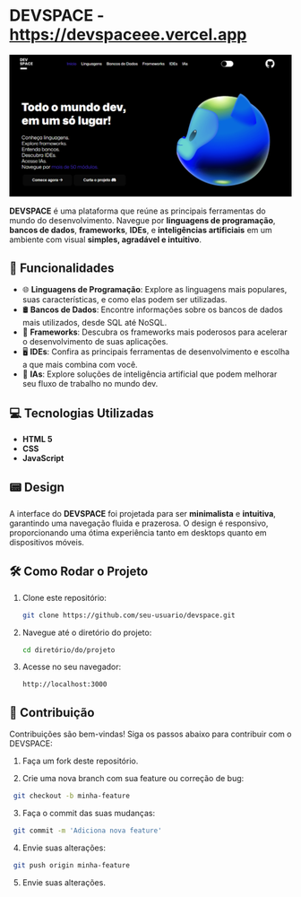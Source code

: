 # DEVSPACE - https://devspaceee.vercel.app

![DEVSPACE](assets/readme/readme.png)

**DEVSPACE** é uma plataforma que reúne as principais ferramentas do mundo do desenvolvimento. Navegue por **linguagens de programação**, **bancos de dados**, **frameworks**, **IDEs**, e **inteligências artificiais** em um ambiente com visual **simples, agradável e intuitivo**.

## 🚀 Funcionalidades

- 🌐 **Linguagens de Programação**: Explore as linguagens mais populares, suas características, e como elas podem ser utilizadas.
- 🛢️ **Bancos de Dados**: Encontre informações sobre os bancos de dados mais utilizados, desde SQL até NoSQL.
- 🔧 **Frameworks**: Descubra os frameworks mais poderosos para acelerar o desenvolvimento de suas aplicações.
- 🖥️ **IDEs**: Confira as principais ferramentas de desenvolvimento e escolha a que mais combina com você.
- 🤖 **IAs**: Explore soluções de inteligência artificial que podem melhorar seu fluxo de trabalho no mundo dev.

## 💻 Tecnologias Utilizadas

- **HTML 5**
- **CSS**
- **JavaScript**

## 📟 Design

A interface do **DEVSPACE** foi projetada para ser **minimalista** e **intuitiva**, garantindo uma navegação fluida e prazerosa. O design é responsivo, proporcionando uma ótima experiência tanto em desktops quanto em dispositivos móveis.

## 🛠️ Como Rodar o Projeto

1. Clone este repositório:

   ```bash
   git clone https://github.com/seu-usuario/devspace.git
   ```

2. Navegue até o diretório do projeto:

   ```bash
   cd diretório/do/projeto
   ```

3. Acesse no seu navegador:
   ```bash
   http://localhost:3000
   ```

## 👥 Contribuição

Contribuições são bem-vindas! Siga os passos abaixo para contribuir com o DEVSPACE:

1. Faça um fork deste repositório.

2. Crie uma nova branch com sua feature ou correção de bug:

```bash
 git checkout -b minha-feature
```

3. Faça o commit das suas mudanças:

```bash
 git commit -m 'Adiciona nova feature'
```

4. Envie suas alterações:

```bash
 git push origin minha-feature
```

5. Envie suas alterações.
